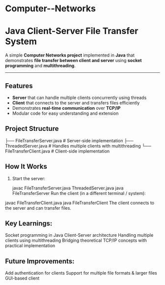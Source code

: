 # Computer--Networks

# Java Client-Server File Transfer System

A simple **Computer Networks project** implemented in **Java** that demonstrates **file transfer between client and server** using **socket programming** and **multithreading**.

---

## Features
- **Server** that can handle multiple clients concurrently using threads  
- **Client** that connects to the server and transfers files efficiently  
- Demonstrates **real-time communication** over **TCP/IP**  
- Modular code for easy understanding and extension  


## Project Structure
├── FileTransferServer.java # Server-side implementation
├── ThreadedServer.java # Handles multiple clients with multithreading
└── FileTransferClient.java # Client-side implementation


## How It Works
1. Start the server:
   
   javac FileTransferServer.java ThreadedServer.java
   java FileTransferServer
Run the client (in a different terminal / system):

javac FileTransferClient.java
java FileTransferClient
The client connects to the server and can transfer files.

## Key Learnings:

Socket programming in Java
Client-Server architecture
Handling multiple clients using multithreading
Bridging theoretical TCP/IP concepts with practical implementation

## Future Improvements:

Add authentication for clients
Support for multiple file formats & larger files
GUI-based client
